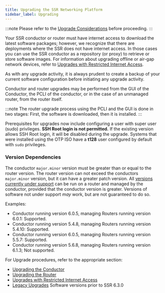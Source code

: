 ```yaml
---
title: Upgrading the SSR Networking Platform
sidebar_label: Upgrading
---
```


:::note
Please refer to the [Upgrade Considerations](intro_upgrade_considerations.md) before proceeding.
:::

Your SSR conductor or router must have internet access to download the latest software packages; however, we recognize that there are deployments where the SSR does not have internet access. In those cases you can use the SSR conductor as a repository (or proxy) to retrieve or store software images. For information about upgrading offline or air-gap network devices, refer to [Upgrades with Restricted Internet Access](#upgrades-with-restricted-internet-access).

As with any upgrade activity, it is always prudent to create a backup of your current software configuration before initiating any upgrade activity.

Conductor and router upgrades may be performed from the GUI of the Conductor, the PCLI of the conductor, or in the case of an unmanaged router, from the router itself. 

:::note
The router upgrade process using the PCLI and the GUI is done in two stages: First, the software is downloaded, then it is installed.
:::

Prerequisites for upgrades now include configuring a user with super user (sudo) privileges. **SSH Root login is not permitted.** If the existing version allows SSH Root login, it will be disabled during the upgrade. Systems that were installed using the OTP ISO have a **t128** user configured by default with `sudo` privileges. 

### Version Dependencies

The conductor `major.minor` version must be greater than or equal to the router version. The router version can not exceed the conductors `major.minor` version, but it can have a greater patch version. All [versions currently under support](about_support_policy.md) can be run on a router and managed by the conductor, provided that the conductor version is greater. Versions of software not under support *may* work, but are not guaranteed to do so.  

Examples:
- Conductor running version 6.0.5, managing Routers running version 6.0.1: Supported.
- Conductor running version 5.4.8, managing Routers running version 5.4.10: Supported.
- Conductor running version 6.0.5, managing Routers running version 5.5.7: Supported.
- Conductor running version 5.6.8, managing Routers running version 6.1.3; Not supported.

For Upgrade procedures, refer to the appropriate section:

- [Upgrading the Conductor](upgrade_ibu_conductor.md)
- [Upgrading the Router](upgrade_router.md)
- [Upgrades with Restricted Internet Access](upgrade_restricted_access.md)
- [Legacy Upgrades](upgrade_legacy.md) Software versions prior to SSR 6.3.0

